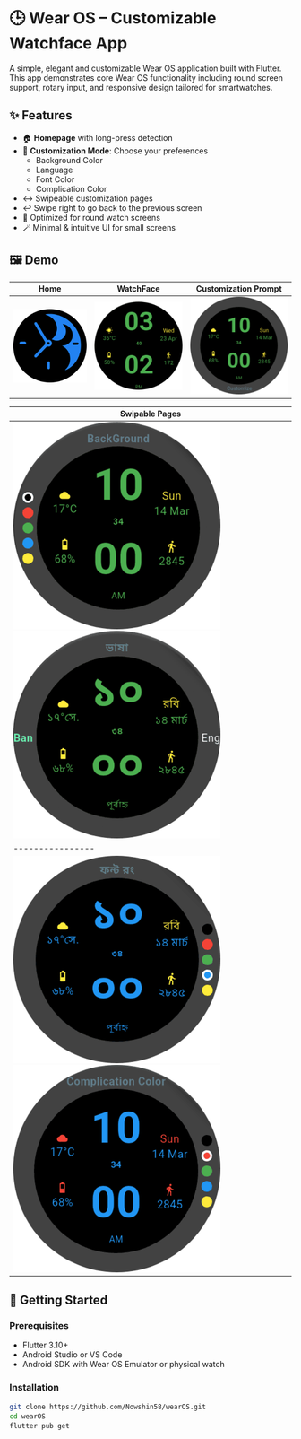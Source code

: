 # 🕒 Wear OS – Customizable Watchface App

A simple, elegant and customizable Wear OS application built with Flutter. This app demonstrates core Wear OS functionality including round screen support, rotary input, and responsive design tailored for smartwatches.

## ✨ Features

- 🏠 **Homepage** with long-press detection
- 🎨 **Customization Mode**: Choose your preferences
  - Background Color
  - Language
  - Font Color
  - Complication Color
- ↔️ Swipeable customization pages
- ↩️ Swipe right to go back to the previous screen
- 🧭 Optimized for round watch screens
- 🪄 Minimal & intuitive UI for small screens


## 🖼️ Demo

| Home | WatchFace | Customization Prompt |
|------|-----------|----------------------|
| ![](assets/screenshots/logo.png) | ![](assets/screenshots/watchface.png) | ![](assets/screenshots/customize.png) | 

| Swipable Pages |
|----------------|
| ![](assets/screenshots/background.png)    ![](assets/screenshots/language.png)    |
|----------------|
| ![](assets/screenshots/font_color.png)   ![](assets/screenshots/complication.png) |


## 🚀 Getting Started

### Prerequisites

- Flutter 3.10+
- Android Studio or VS Code
- Android SDK with Wear OS Emulator or physical watch

### Installation

```bash
git clone https://github.com/Nowshin58/wearOS.git
cd wearOS
flutter pub get
